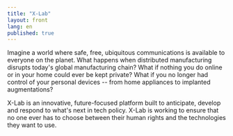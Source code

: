 ```yaml
---
title: "X-Lab"
layout: front
lang: en
published: true
---
```


Imagine a world where safe, free, ubiquitous communications is available to everyone on the planet.  What happens when distributed manufacturing disrupts today's global manufacturing chain? What if nothing you do online or in your home could ever be kept private? What if you no longer had control of your personal devices -- from home appliances to implanted augmentations?

X-Lab is an innovative, future-focused platform built to anticipate, develop and respond to what's next in tech policy.  X-Lab is working to ensure that no one ever has to choose between their human rights and the technologies they want to use.